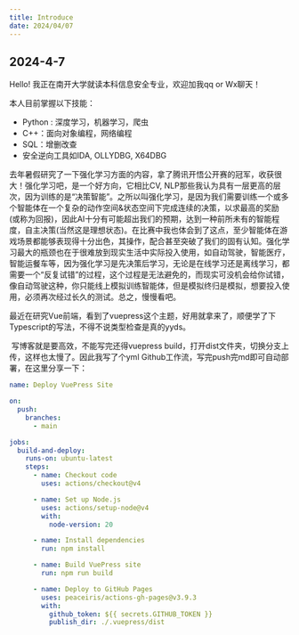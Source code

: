 ```yaml
---
title: Introduce
date: 2024/04/07
---
```


## 2024-4-7

Hello! 我正在南开大学就读本科信息安全专业，欢迎加我qq or Wx聊天！

本人目前掌握以下技能：

- Python : 深度学习，机器学习，爬虫
- C++：面向对象编程，网络编程
- SQL：增删改查
- 安全逆向工具如IDA, OLLYDBG, X64DBG

​	去年暑假研究了一下强化学习方面的内容，拿了腾讯开悟公开赛的冠军，收获很大！强化学习吧，是一个好方向，它相比CV, NLP那些我认为具有一层更高的层次，因为训练的是“决策智能”。之所以叫强化学习，是因为我们需要训练一个或多个智能体在一个复杂的动作空间&状态空间下完成连续的决策，以求最高的奖励(或称为回报)，因此AI十分有可能超出我们的预期，达到一种前所未有的智能程度，自主决策(当然这是理想状态)。在比赛中我也体会到了这点，至少智能体在游戏场景都能够表现得十分出色，其操作，配合甚至突破了我们的固有认知。强化学习最大的瓶颈也在于很难放到现实生活中实际投入使用，如自动驾驶，智能医疗，智能运餐车等，因为强化学习是先决策后学习，无论是在线学习还是离线学习，都需要一个“反复试错”的过程，这个过程是无法避免的，而现实可没机会给你试错，像自动驾驶这种，你只能线上模拟训练智能体，但是模拟终归是模拟，想要投入使用，必须再次经过长久的测试。总之，慢慢看吧。

​	最近在研究Vue前端，看到了vuepress这个主题，好用就拿来了，顺便学了下Typescript的写法，不得不说类型检查是真的yyds。

​	写博客就是要高效，不能写完还得vuepress build，打开dist文件夹，切换分支上传，这样也太慢了。因此我写了个yml Github工作流，写完push完md即可自动部署，在这里分享一下：

```yaml
name: Deploy VuePress Site

on:
  push:
    branches:
      - main  

jobs:
  build-and-deploy:
    runs-on: ubuntu-latest
    steps:
      - name: Checkout code
        uses: actions/checkout@v4

      - name: Set up Node.js
        uses: actions/setup-node@v4
        with:
          node-version: 20  

      - name: Install dependencies
        run: npm install

      - name: Build VuePress site
        run: npm run build

      - name: Deploy to GitHub Pages
        uses: peaceiris/actions-gh-pages@v3.9.3
        with:
          github_token: ${{ secrets.GITHUB_TOKEN }}
          publish_dir: ./.vuepress/dist  
```

